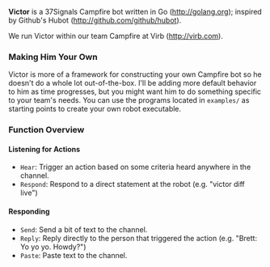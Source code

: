 **Victor** is a 37Signals Campfire bot written in Go (http://golang.org); inspired by Github's Hubot (http://github.com/github/hubot).

We run Victor within our team Campfire at Virb (http://virb.com).

### Making Him Your Own

Victor is more of a framework for constructing your own Campfire bot so he doesn't do a whole lot out-of-the-box. I'll be adding more default behavior to him as time progresses, but you might want him to do something specific to your team's needs. You can use the programs located in `examples/` as starting points to create your own robot executable.

### Function Overview

#### Listening for Actions

- `Hear`: Trigger an action based on some criteria heard anywhere in the channel.
- `Respond`: Respond to a direct statement at the robot (e.g. "victor diff live")

#### Responding

- `Send`: Send a bit of text to the channel.
- `Reply`: Reply directly to the person that triggered the action (e.g. "Brett: Yo yo yo. Howdy?")
- `Paste`: Paste text to the channel.
